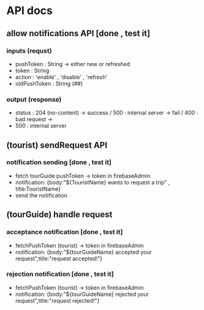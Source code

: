 # API docs

## allow notifications API [done , test it]

### inputs (requst)

- pushToken : String -> either new or refreshed
- token : String
- action : 'enable' , 'disable' , 'refresh'
- oldPushToken : String (##)

### output (response)

- status : 204 (no-content) -> success / 500 : internal server -> fail / 400 : bad request ->
- 500 : internal server

## (tourist) sendRequest API

### notification sending [done , test it]

- fetch tourGuide pushToken -> token in firebaseAdmin
- notification: {body:"${TouristName} wants to request a trip" , title:TouristName}
- send the notification

## (tourGuide) handle request

### acceptance notification [done , test it]

- fetchPushToken (tourist) -> token in firebaseAdmin
- notification: {body:"${tourGuideName} accepted your request",title:"request accepted!"}

### rejection notification [done , test it]

- fetchPushToken (tourist) -> token in firebaseAdmin
- notification: {body:"${tourGuideName} rejected your request",title:"request rejected!"}
